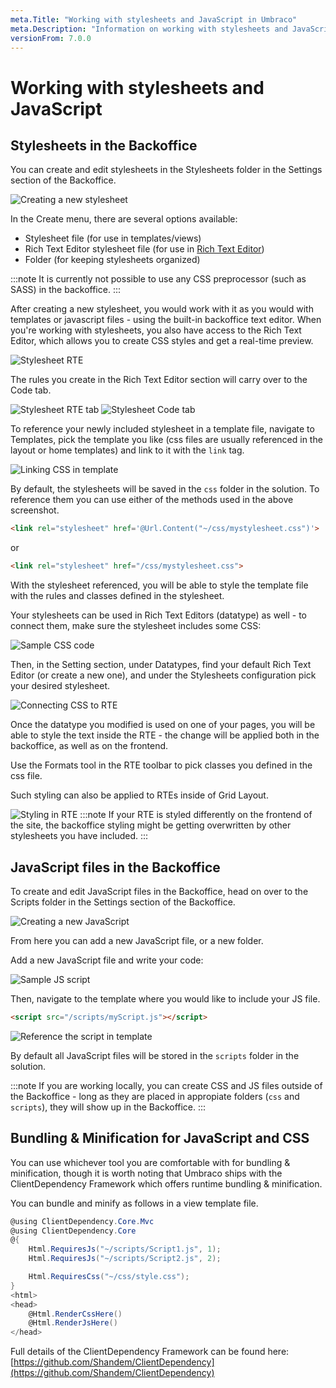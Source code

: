 ```yaml
---
meta.Title: "Working with stylesheets and JavaScript in Umbraco"
meta.Description: "Information on working with stylesheets and JavaScript in Umbraco, including bundling & minification"
versionFrom: 7.0.0
---
```


# Working with stylesheets and JavaScript

## Stylesheets in the Backoffice

You can create and edit stylesheets in the Stylesheets folder in the Settings section of the Backoffice.

![Creating a new stylesheet](images/1-creating-stylesheet.png)

In the Create menu, there are several options available:

* Stylesheet file (for use in templates/views)
* Rich Text Editor stylesheet file (for use in [Rich Text Editor](../../Backoffice/Property-Editors/Built-in-Property-Editors/Rich-Text-Editor/))
* Folder (for keeping stylesheets organized)

:::note
It is currently not possible to use any CSS preprocessor (such as SASS) in the backoffice.
:::

After creating a new stylesheet, you would work with it as you would with templates or javascript files - using the built-in backoffice text editor.
When you're working with stylesheets, you also have access to the Rich Text Editor, which allows you to create CSS styles and get a real-time preview.

![Stylesheet RTE](images/2-rte-editor.png)

The rules you create in the Rich Text Editor section will carry over to the Code tab.

![Stylesheet RTE tab](images/3-rte-editor-p2.png)
![Stylesheet Code tab](images/3-rte-editor-p3.png)

To reference your newly included stylesheet in a template file, navigate to Templates, pick the template you like (css files are usually referenced in the layout or home templates) and link to it with the `link` tag.

![Linking CSS in template](images/4-link-css.png)

By default, the stylesheets will be saved in the `css` folder in the solution.
To reference them you can use either of the methods used in the above screenshot.

```html
<link rel="stylesheet" href='@Url.Content("~/css/mystylesheet.css")'>
```
or
```html
<link rel="stylesheet" href="/css/mystylesheet.css">
```

With the stylesheet referenced, you will be able to style the template file with the rules and classes defined in the stylesheet.

Your stylesheets can be used in Rich Text Editors (datatype) as well - to connect them, make sure the stylesheet includes some CSS:

![Sample CSS code](images/5-rtesheet.png)

Then, in the Setting section, under Datatypes, find your default Rich Text Editor (or create a new one), and under the Stylesheets configuration pick your desired stylesheet.

![Connecting CSS to RTE](images/6-rte-connect-sheet.png)

Once the datatype you modified is used on one of your pages, you will be able to style the text inside the RTE - the change will be applied both in the backoffice, as well as on the frontend.

Use the Formats tool in the RTE toolbar to pick classes you defined in the css file.

Such styling can also be applied to RTEs inside of Grid Layout.

![Styling in RTE](images/7-content-rte.png)
:::note
If your RTE is styled differently on the frontend of the site, the backoffice styling might be getting overwritten by other stylesheets you have included.
:::

## JavaScript files in the Backoffice

To create and edit JavaScript files in the Backoffice, head on over to the Scripts folder in the Settings section of the Backoffice.

![Creating a new JavaScript](images/8-create-js.png)

From here you can add a new JavaScript file, or a new folder.

Add a new JavaScript file and write your code:

![Sample JS script](images/9-myscript.png)

Then, navigate to the template where you would like to include your JS file.
```html
<script src="/scripts/myScript.js"></script>
```

![Reference the script in template](images/10-reference-script.png)

By default all JavaScript files will be stored in the `scripts` folder in the solution.

:::note
If you are working locally, you can create CSS and JS files outside of the Backoffice - long as they are placed in appropiate folders (`css` and `scripts`), they will show up in the Backoffice.
:::

## Bundling & Minification for JavaScript and CSS

You can use whichever tool you are comfortable with for bundling & minification, though it is worth noting that Umbraco ships with the ClientDependency Framework which offers runtime bundling & minification.

You can bundle and minify as follows in a view template file.

```csharp
@using ClientDependency.Core.Mvc
@using ClientDependency.Core
@{
    Html.RequiresJs("~/scripts/Script1.js", 1);
    Html.RequiresJs("~/scripts/Script2.js", 2);

    Html.RequiresCss("~/css/style.css");
}
<html>
<head>
    @Html.RenderCssHere()
    @Html.RenderJsHere()
</head>
```

Full details of the ClientDependency Framework can be found here: [https://github.com/Shandem/ClientDependency](https://github.com/Shandem/ClientDependency)
